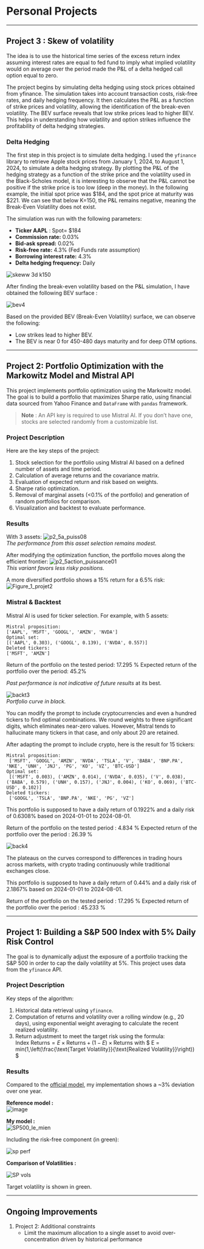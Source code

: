 # Personal Projects


---
## Project 3 : Skew of volatility

The idea is to use the historical time series of the excess return index assuming interest rates are equal to fed fund to imply what 
implied volatility would on average over the period made the P&L of a delta hedged call option equal to zero.

The project begins by simulating delta hedging using stock prices obtained from yfinance. The simulation takes into account transaction costs, risk-free rates, and daily hedging frequency. It then calculates the P&L as a function of strike prices and volatility, allowing the identification of the break-even volatility. The BEV surface reveals that low strike prices lead to higher BEV. This helps in understanding how volatility and option strikes influence the profitability of delta hedging strategies.

### Delta Hedging

The first step in this project is to simulate delta hedging. I used the `yfinance` library to retrieve Apple stock prices from January 1, 2024, to August 1, 2024, to simulate a delta hedging strategy. By plotting the P&L of the hedging strategy as a function of the strike price and the volatility used in the Black-Scholes model, it is interesting to observe that the P&L cannot be positive if the strike price is too low (deep in the money). In the following example, the initial spot price was $184, and the spot price at maturity was $221. We can see that below K=150, the P&L remains negative, meaning the Break-Even Volatility does not exist.

The simulation was run with the following parameters:
- **Ticker AAPL** : Spot= $184
- **Commission rate:** 0.03%
- **Bid-ask spread:** 0.02%
- **Risk-free rate:** 4.3% (Fed Funds rate assumption)
- **Borrowing interest rate:** 4.3%
- **Delta hedging frequency:** Daily

![skeww 3d k150](https://github.com/user-attachments/assets/4208010f-38e7-4b74-9812-c0b6880470c9)

After finding the break-even volatility based on the P&L simulation, I have obtained the following BEV surface :

![bev4](https://github.com/user-attachments/assets/0f867512-6fd6-439f-8e83-7829a44f0235)


Based on the provided BEV (Break-Even Volatility) surface, we can observe the following:

- Low strikes lead to higher BEV.
- The BEV is near 0 for 450-480 days maturity and for deep OTM options.

---
## Project 2: Portfolio Optimization with the Markowitz Model and Mistral API

This project implements portfolio optimization using the Markowitz model. The goal is to build a portfolio that maximizes Sharpe ratio, using financial data sourced from Yahoo Finance and ```DataFrame``` with ```pandas``` framework.

> **Note** : An API key is required to use Mistral AI. If you don’t have one, stocks are selected randomly from a customizable list.

### Project Description
Here are the key steps of the project:
1. Stock selection for the portfolio using Mistral AI based on a defined number of assets and time period.
2. Calculation of average returns and the covariance matrix.
3. Evaluation of expected return and risk based on weights.
4. Sharpe ratio optimization. 
5. Removal of marginal assets (<0.1% of the portfolio) and generation of random portfolios for comparison.
6. Visualization and backtest to evaluate performance.
    
### Results

With 3 assets:
![p2_5a_puiss08](https://github.com/user-attachments/assets/23492b3a-4ac7-4681-8a03-375796ebb58b)  
*The performance from this asset selection remains modest.*

After modifying the optimization function, the portfolio moves along the efficient frontier:
![p2_5action_puissance01](https://github.com/user-attachments/assets/d3daf5f4-415f-40ca-a271-bc326b1c00ed)  
*This variant favors less risky positions.*

A more diversified portfolio shows a 15% return for a 6.5% risk: 
![Figure_1_projet2](https://github.com/user-attachments/assets/cc11c918-98fd-4b63-8c93-0d36efb651c8)

### Mistral & Backtest
Mistral AI is used for ticker selection. For example, with 5 assets:
```plaintext
Mistral proposition:
['AAPL', 'MSFT', 'GOOGL', 'AMZN', 'NVDA']
Optimal set:
[('AAPL', 0.303), ('GOOGL', 0.139), ('NVDA', 0.557)]
Deleted tickers:
['MSFT', 'AMZN']
```

Return of the portfolio on the tested period:
 17.295 %
Expected return of the portfolio over the period: 45.2%

*Past performance is not indicative of future results* at its best.

![backt3](https://github.com/user-attachments/assets/07167c7a-105a-4e9d-812c-fdfd21c1ab86)  
*Portfolio curve in black.*

You can modify the prompt to include cryptocurrencies and even a hundred tickers to find optimal combinations. We round weights to three significant digits, which eliminates near-zero values. However, Mistral tends to hallucinate many tickers in that case, and only about 20 are retained.

After adapting the prompt to include crypto, here is the result for 15 tickers:

```plaintext
Mistral proposition:
 ['MSFT', 'GOOGL', 'AMZN', 'NVDA', 'TSLA', 'V', 'BABA', 'BNP.PA', 'NKE', 'UNH', 'JNJ', 'PG', 'KO', 'VZ', 'BTC-USD']
Optimal set:
 [('MSFT', 0.003), ('AMZN', 0.014), ('NVDA', 0.035), ('V', 0.038), ('BABA', 0.579), ('UNH', 0.157), ('JNJ', 0.004), ('KO', 0.069), ('BTC-USD', 0.102)]
Deleted tickers:
 ['GOOGL', 'TSLA', 'BNP.PA', 'NKE', 'PG', 'VZ']
```
This portfolio is supposed to have a daily return of 0.1922% and a daily risk of 0.6308% based on 2024-01-01 to 2024-08-01.


Return of the portfolio on the tested period : 
 4.834 %
Expected return of the portfolio over the period : 26.39 %

![back4](https://github.com/user-attachments/assets/16130d77-e207-4040-9588-70c072856db7)

The plateaus on the curves correspond to differences in trading hours across markets, with crypto trading continuously while traditional exchanges close.

This portfolio is supposed to have a daily return of 0.44% and a daily risk of 2.1867% based on 2024-01-01 to 2024-08-01.

Return of the portfolio on the tested period :
 17.295 %
Expected return of the portfolio over the period : 45.233 %

---

## Project 1: Building a S&P 500 Index with 5% Daily Risk Control

The goal is to dynamically adjust the exposure of a portfolio tracking the S&P 500 in order to cap the daily volatility at 5%. This project uses data from the `yfinance` API.

### Project Description

Key steps of the algorithm: 
1. Historical data retrieval using `yfinance`.  
2. Computation of returns and volatility over a rolling window (e.g., 20 days), using exponential weight averaging to calculate the recent realized volatility.
3. Return adjustment to meet the target risk using the formula:  
   $`
   \text{Index Returns} = E \times \text{Returns}  +(1-E) \times \text{Returns} 
    `$
   with
   $`
   E = min(1,\left(\frac{\text{Target Volatility}}{\text{Realized Volatility}}\right)) `$
  

### Results
Compared to the [official model](https://www.spglobal.com/spdji/en/indices/multi-asset/sp-500-daily-risk-control-5-index/#overview), my implementation shows a ~3% deviation over one year.

**Reference model :**  
![image](https://github.com/user-attachments/assets/ab26c652-308f-4ba0-8276-50e3b983942c)  

**My model :**  
![SP500_le_mien](https://github.com/user-attachments/assets/96cc1b53-a108-4230-ae73-cc5de319ec41)

Including the risk-free component (in green):

![sp perf](https://github.com/user-attachments/assets/2bb5cee0-2ef3-40b2-9648-8f2aaf2e38eb)


**Comparison of Volatilities :** 

![SP vols](https://github.com/user-attachments/assets/ab504701-03fb-42b6-b8b4-ed92a2a29e5e)

Target volatility is shown in green.

---

## Ongoing Improvements

1. Project 2: Additional constraints
    - Limit the maximum allocation to a single asset to avoid over-concentration driven by historical performance
  
